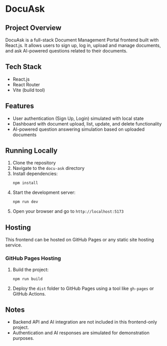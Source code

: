 # DocuAsk

## Project Overview
DocuAsk is a full-stack Document Management Portal frontend built with React.js. It allows users to sign up, log in, upload and manage documents, and ask AI-powered questions related to their documents.

## Tech Stack
- React.js
- React Router
- Vite (build tool)

## Features
- User authentication (Sign Up, Login) simulated with local state
- Dashboard with document upload, list, update, and delete functionality
- AI-powered question answering simulation based on uploaded documents

## Running Locally
1. Clone the repository
2. Navigate to the `docu-ask` directory
3. Install dependencies:
   ```
   npm install
   ```
4. Start the development server:
   ```
   npm run dev
   ```
5. Open your browser and go to `http://localhost:5173`

## Hosting
This frontend can be hosted on GitHub Pages or any static site hosting service.

### GitHub Pages Hosting
1. Build the project:
   ```
   npm run build
   ```
2. Deploy the `dist` folder to GitHub Pages using a tool like `gh-pages` or GitHub Actions.

## Notes
- Backend API and AI integration are not included in this frontend-only project.
- Authentication and AI responses are simulated for demonstration purposes.
